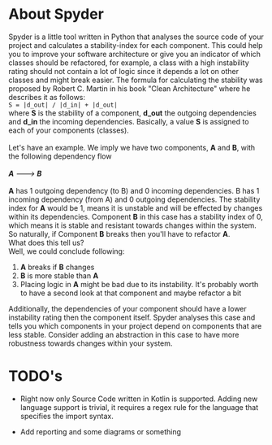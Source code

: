 <h1>About Spyder</h1>
Spyder is a little tool written in Python that analyses the source code of your project
and calculates a stability-index for each component. This could help you to improve your software architecture
or give you an indicator of which classes should be refactored, for example,
a class with a high instability rating should not contain a lot of logic since it depends
a lot on other classes and might break easier. The formula for calculating the stability was proposed by Robert C. Martin
in his book "Clean Architecture" where he describes it as follows:<br/>
<code>S = |d_out| / |d_in| + |d_out|</code> <br/>where <b>S</b> is the stability of a component, <b>d_out</b> the outgoing dependencies 
and <b>d_in</b> the incoming dependencies. Basically, a value <b>S</b> is assigned to each of your components (classes).<br/><br/>
Let's have an example. We imply we have two components, <b>A</b> and <b>B</b>, with the following dependency flow<br/><br/>
<i><b>A</b> ---> <b>B</b></i> <br/><br/>
<b>A</b> has 1 outgoing dependency (to B) and 0 incoming dependencies. B has 1 incoming dependency (from A) and 0 outgoing dependencies.
The stability index for <b>A</b> would be 1, means it is unstable and will be effected by changes within its dependencies.
Component <b>B</b> in this case has a stability index of 0, which means it is stable and resistant towards changes within the system.<br/>
So naturally, if Component <b>B</b> breaks then you'll have to refactor <b>A</b>.<br/>What does this tell us? <br/>
Well, we could conclude following:
<ol>
<li>
<b>A</b> breaks if <b>B</b> changes</li>
<li>
<b>B</b> is more stable than <b>A</b></li>
<li>Placing logic in <b>A</b> might be bad due to its instability. It's probably worth to have a second look at that component and maybe refactor a bit</li>
</ol>
Additionally, the dependencies of your component should have a lower instability rating then the component itself. Spyder analyses this case and tells you which components
in your project depend on components that are less stable. Consider adding an abstraction in this case to have more robustness
towards changes within your system.

<h1>TODO's</h1>
<ul>
<li>
Right now only Source Code written in Kotlin is supported. Adding new language support is trivial, it requires a regex rule for the language that specifies
the import syntax.</li></ul>
<ul>
<li>
Add reporting and some diagrams or something</li>
</ul>